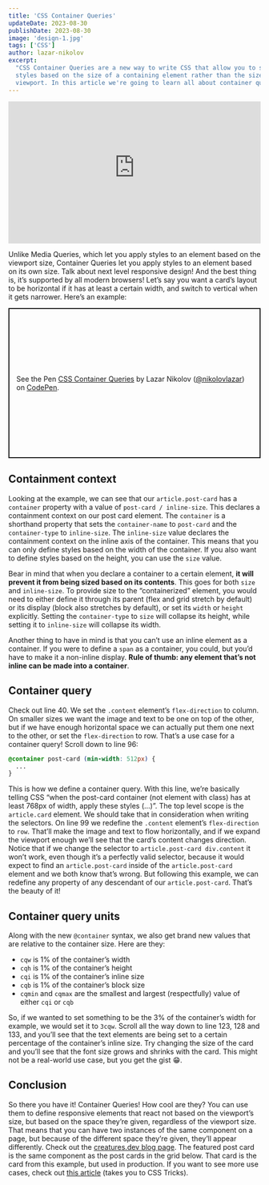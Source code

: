 ```yaml
---
title: 'CSS Container Queries'
updateDate: 2023-08-30
publishDate: 2023-08-30
image: 'design-1.jpg'
tags: ['CSS']
author: lazar-nikolov
excerpt:
  "CSS Container Queries are a new way to write CSS that allow you to scope
  styles based on the size of a containing element rather than the size of the
  viewport. In this article we're going to learn all about container queries."
---
```


<iframe
  width='100%'
  style='aspect-ratio: 16/9'
  src='https://www.youtube-nocookie.com/embed/CHKUFsnABw4'
  title='CSS Container Queries'
  frameborder='0'
  allow='accelerometer; autoplay; clipboard-write; encrypted-media; gyroscope; picture-in-picture; web-share'
  allowfullscreen
></iframe>

Unlike Media Queries, which let you apply styles to an element based on the
viewport size, Container Queries let you apply styles to an element based on its
own size. Talk about next level responsive design! And the best thing is, it’s
supported by all modern browsers! Let’s say you want a card’s layout to be
horizontal if it has at least a certain width, and switch to vertical when it
gets narrower. Here’s an example:

<p class="codepen" data-height="600" data-theme-id="dark" data-default-tab="css,result" data-slug-hash="vYvYRWr" data-user="nikolovlazar" style="height: 300px; box-sizing: border-box; display: flex; align-items: center; justify-content: center; border: 2px solid; margin: 1em 0; padding: 1em;">
  <span>See the Pen <a href="https://codepen.io/nikolovlazar/pen/vYvYRWr">
  CSS Container Queries</a> by Lazar Nikolov (<a href="https://codepen.io/nikolovlazar">@nikolovlazar</a>)
  on <a href="https://codepen.io">CodePen</a>.</span>
</p>
<script async src="https://cpwebassets.codepen.io/assets/embed/ei.js"></script>

## Containment context

Looking at the example, we can see that our `article.post-card` has a
`container` property with a value of `post-card / inline-size`. This declares a
containment context on our post card element. The `container` is a shorthand
property that sets the `container-name` to `post-card` and the `container-type`
to `inline-size`. The `inline-size` value declares the containment context on
the inline axis of the container. This means that you can only define styles
based on the width of the container. If you also want to define styles based on
the height, you can use the `size` value.

Bear in mind that when you declare a container to a certain element, **it will
prevent it from being sized based on its contents**. This goes for both `size`
and `inline-size`. To provide size to the “containerized” element, you would
need to either define it through its parent (flex and grid stretch by default)
or its display (block also stretches by default), or set its `width` or `height`
explicitly. Setting the `container-type` to `size` will collapse its height,
while setting it to `inline-size` will collapse its width.

Another thing to have in mind is that you can’t use an inline element as a
container. If you were to define a `span` as a container, you could, but you’d
have to make it a non-inline display. **Rule of thumb: any element that’s not
inline can be made into a container**.

## Container query

Check out line 40. We set the `.content` element’s `flex-direction` to column.
On smaller sizes we want the image and text to be one on top of the other, but
if we have enough horizontal space we can actually put them one next to the
other, or set the `flex-direction` to row. That’s a use case for a container
query! Scroll down to line 96:

```css
@container post-card (min-width: 512px) {
  ...
}
```

This is how we define a container query. With this line, we’re basically telling
CSS “when the post-card container (not element with class) has at least 768px of
width, apply these styles (…)”. The top level scope is the `article.card`
element. We should take that in consideration when writing the selectors. On
line 99 we redefine the `.content` element’s `flex-direction` to `row`. That’ll
make the image and text to flow horizontally, and if we expand the viewport
enough we’ll see that the card’s content changes direction. Notice that if we
change the selector to `article.post-card div.content` it won’t work, even
though it’s a perfectly valid selector, because it would expect to find an
`article.post-card` inside of the `article.post-card` element and we both know
that’s wrong. But following this example, we can redefine any property of any
descendant of our `article.post-card`. That’s the beauty of it!

## Container query units

Along with the new `@container` syntax, we also get brand new values that are
relative to the container size. Here are they:

- `cqw` is 1% of the container’s width
- `cqh` is 1% of the container’s height
- `cqi` is 1% of the container’s inline size
- `cqb` is 1% of the container’s block size
- `cqmin` and `cqmax` are the smallest and largest (respectfully) value of
  either `cqi` or `cqb`

So, if we wanted to set something to be the 3% of the container’s width for
example, we would set it to `3cqw`. Scroll all the way down to line 123, 128 and
133, and you’ll see that the text elements are being set to a certain percentage
of the container’s inline size. Try changing the size of the card and you’ll see
that the font size grows and shrinks with the card. This might not be a
real-world use case, but you get the gist 😁.

## Conclusion

So there you have it! Container Queries! How cool are they? You can use them to
define responsive elements that react not based on the viewport’s size, but
based on the space they’re given, regardless of the viewport size. That means
that you can have two instances of the same component on a page, but because of
the different space they’re given, they’ll appear differently. Check out the
[creatures.dev blog page](https://creatures.dev/blog/all/1/). The featured post
card is the same component as the post cards in the grid below. That card is the
card from this example, but used in production. If you want to see more use
cases, check out
[this article](https://css-tricks.com/a-few-times-container-size-queries-would-have-helped-me-out/)
(takes you to CSS Tricks).
